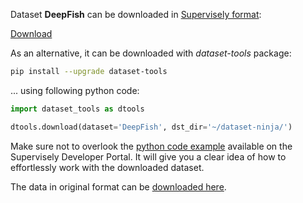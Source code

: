 Dataset **DeepFish** can be downloaded in [Supervisely format](https://developer.supervisely.com/api-references/supervisely-annotation-json-format):

 [Download](https://assets.supervisely.com/remote/eyJsaW5rIjogImZzOi8vYXNzZXRzLzM1NzhfRGVlcEZpc2gvZGVlcGZpc2gtRGF0YXNldE5pbmphLnRhciIsICJzaWciOiAicGJrVEdqRGFPYVhwU1EvVFFyRzkvcG05RDhLQzRvVEJ0MlExcllWb3k0Yz0ifQ==)

As an alternative, it can be downloaded with *dataset-tools* package:
``` bash
pip install --upgrade dataset-tools
```

... using following python code:
``` python
import dataset_tools as dtools

dtools.download(dataset='DeepFish', dst_dir='~/dataset-ninja/')
```
Make sure not to overlook the [python code example](https://developer.supervisely.com/getting-started/python-sdk-tutorials/iterate-over-a-local-project) available on the Supervisely Developer Portal. It will give you a clear idea of how to effortlessly work with the downloaded dataset.

The data in original format can be [downloaded here](http://data.qld.edu.au/public/Q5842/2020-AlzayatSaleh-00e364223a600e83bd9c3f5bcd91045-DeepFish/DeepFish.tar).